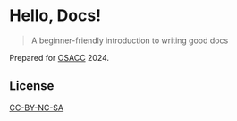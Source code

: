 # Hello, Docs!
> A beginner-friendly introduction to writing good docs

Prepared for [OSACC](https://opensourceart.cc/) 2024.

## License
[CC-BY-NC-SA](https://creativecommons.org/licenses/by-nc-sa/4.0/)

